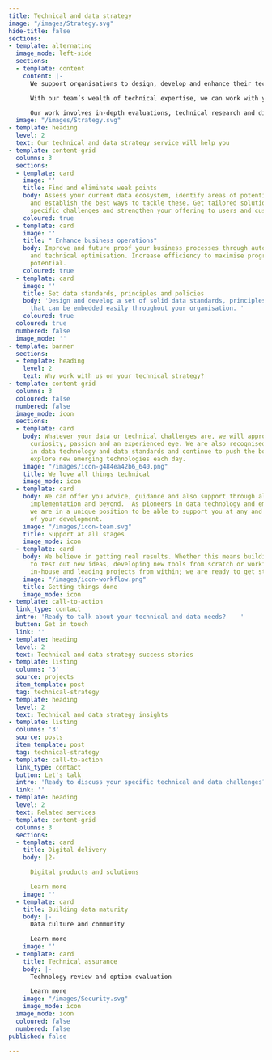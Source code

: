 ```yaml
---
title: Technical and data strategy
image: "/images/Strategy.svg"
hide-title: false
sections:
- template: alternating
  image_mode: left-side
  sections:
  - template: content
    content: |-
      We support organisations to design, develop and enhance their technical and data strategies.

      With our team’s wealth of technical expertise, we can work with you to help you align and achieve your technical and business goals.

      Our work involves in-depth evaluations, technical research and discovery, expert technical interventions, the development of new and improved systems, processes and platforms, and also technical leadership and oversight, depending on what you and your organisation need.
  image: "/images/Strategy.svg"
- template: heading
  level: 2
  text: Our technical and data strategy service will help you
- template: content-grid
  columns: 3
  sections:
  - template: card
    image: ''
    title: Find and eliminate weak points
    body: Assess your current data ecosystem, identify areas of potential weakness
      and establish the best ways to tackle these. Get tailored solutions for your
      specific challenges and strengthen your offering to users and customers.
    coloured: true
  - template: card
    image: ''
    title: " Enhance business operations"
    body: Improve and future proof your business processes through automation, streamlining
      and technical optimisation. Increase efficiency to maximise progress and unlock
      potential.
    coloured: true
  - template: card
    image: ''
    title: Set data standards, principles and policies
    body: 'Design and develop a set of solid data standards, principles and policies
      that can be embedded easily throughout your organisation. '
    coloured: true
  coloured: true
  numbered: false
  image_mode: ''
- template: banner
  sections:
  - template: heading
    level: 2
    text: Why work with us on your technical strategy?
- template: content-grid
  columns: 3
  coloured: false
  numbered: false
  image_mode: icon
  sections:
  - template: card
    body: Whatever your data or technical challenges are, we will approach them with
      curiosity, passion and an experienced eye. We are also recognised industry leaders
      in data technology and data standards and continue to push the boundaries and
      explore new emerging technologies each day.
    image: "/images/icon-g484ea42b6_640.png"
    title: We love all things technical
    image_mode: icon
  - template: card
    body: We can offer you advice, guidance and also support through all stages of
      implementation and beyond.  As pioneers in data technology and emerging tech,
      we are in a unique position to be able to support you at any and all stages
      of your development.
    image: "/images/icon-team.svg"
    title: Support at all stages
    image_mode: icon
  - template: card
    body: We believe in getting real results. Whether this means building a prototype
      to test out new ideas, developing new tools from scratch or working with you
      in-house and leading projects from within; we are ready to get stuck in!
    image: "/images/icon-workflow.png"
    title: Getting things done
    image_mode: icon
- template: call-to-action
  link_type: contact
  intro: 'Ready to talk about your technical and data needs?    '
  button: Get in touch
  link: ''
- template: heading
  level: 2
  text: Technical and data strategy success stories
- template: listing
  columns: '3'
  source: projects
  item_template: post
  tag: technical-strategy
- template: heading
  level: 2
  text: Technical and data strategy insights
- template: listing
  columns: '3'
  source: posts
  item_template: post
  tag: technical-strategy
- template: call-to-action
  link_type: contact
  button: Let's talk
  intro: 'Ready to discuss your specific technical and data challenges?   '
  link: ''
- template: heading
  level: 2
  text: Related services
- template: content-grid
  columns: 3
  sections:
  - template: card
    title: Digital delivery
    body: |2-

      Digital products and solutions

      Learn more
    image: ''
  - template: card
    title: Building data maturity
    body: |-
      Data culture and community

      Learn more
    image: ''
  - template: card
    title: Technical assurance
    body: |-
      Technology review and option evaluation

      Learn more
    image: "/images/Security.svg"
    image_mode: icon
  image_mode: icon
  coloured: false
  numbered: false
published: false

---
```

